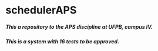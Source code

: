 # schedulerAPS
##### This a repository to the APS discipline at UFPB, campus IV.
##### This is a system with 16 tests to be approved.

